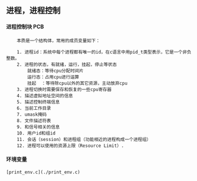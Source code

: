 ## 进程，进程控制

#### 进程控制块 PCB

```
    本质是一个结构体，常用的成员变量如下：

    1. 进程id：系统中每个进程都有唯一的id，在c语言中用pid_t类型表示，它是一个非负整数。
    2. 进程的状态，有就绪，运行，挂起，停止等状态
        就绪态：等待cpu分配时间片
        运行态：占用cpu进行运算
        挂起  ：等待除cpu以外的其它资源，主动放弃cpu
    3. 进程切换时需要保存和恢复的一些cpu寄存器
    4. 描述虚拟地址空间的信息
    5. 描述控制终端信息
    6. 当前工作目录
    7. umask掩码
    8. 文件描述符表
    9. 和信号相关的信息
    10. 用户id和组id
    11. 会话（session）和进程组（功能相近的进程构成一个进程组）
    12. 进程可以使用的资源上限（Resource Limit）.
```


#### 环境变量

    [print_env.c](./print_env.c)
